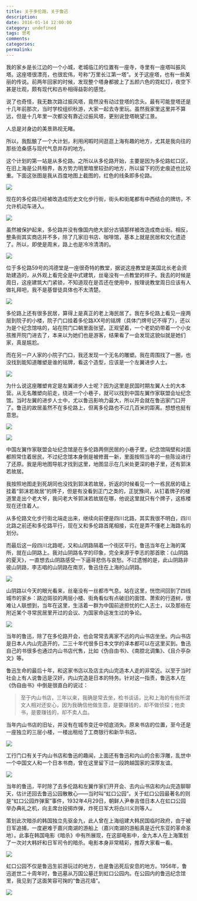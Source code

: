 ```yaml
---
title: 关于多伦路，关于鲁迅
description:
date: 2016-01-14 12:00:00
category: undefined
tags: 思考
comments:
categories:
permalink:
---
```



我的家乡是长江边的一个小城，老城临江的位置有一座寺，寺里有一座塔叫振风塔。这座塔很漂亮，也很宏伟，号称“万里长江第一塔”。关于这座塔，也有一些美丽的传说。前两年回家的时候，发现整个塔身都披上了五颜六色的霓虹灯，夜空下甚是壮观，颇有现代和古朴相得益彰的感觉。

<!--more-->

说了也奇怪，我无数次路过振风塔，竟然没有动过登塔的念头。最有可能登塔还是十几年前那次，当时学校组织秋游，大家一起去寺里玩。虽然我家里这里并不算远，但是十几年里一次都没有靠近过振风塔，更别说登塔眺望江景。

人总是对身边的美景熟视无睹。

所以，我酝酿了一个大计划，利用闲暇时间逛逛上海有趣的地方，尤其是我向往的那些沧桑感与现代气息并存的地方。

这个计划的第一站是从多伦路。之所以从多伦路开始，主要是因为多伦路虹口区，在旧上海是公共租界，各方势力明里暗里较劲的地方，所以留下的历史痕迹也比较重。下面这张图是我从百度地图上截图的，红色的线条即多伦路。

![](http://upload-images.jianshu.io/upload_images/120563-1ad215e24827aa31.png?imageMogr2/auto-orient/strip%7CimageView2/2/w/1240)

现在的多伦路已经被改造成历史文化步行街，街头和街尾都有中西结合的牌坊，不允许机动车进入。

![](http://upload-images.jianshu.io/upload_images/120563-98785d05f96b0344.JPG?imageMogr2/auto-orient/strip%7CimageView2/2/w/1240)

虽然被保护起来，多伦路并没有像国内绝大部分古镇那样被改造成商业街。相反，整条街其实商店并不多，除了几家旧书店、咖啡馆，基本上就是民居和文化遗迹了。所以，即使是周末，路上也是冷冷清清的。

![](http://upload-images.jianshu.io/upload_images/120563-04964ad05f55e75e.JPG?imageMogr2/auto-orient/strip%7CimageView2/2/w/1240)

位于多伦路59号的鸿德堂是一座很奇特的教堂，据说这座教堂是美国北长老会资助建造的，从外观上看完全是中式建筑，丝毫没有一点教堂的样子。我去的时候是周日，这座建筑大门紧锁，不知道现在是否还在使用中，按理说教堂周日应该有人做礼拜吧，我不是基督徒具体也不太清楚。

![](http://upload-images.jianshu.io/upload_images/120563-da38391d9d91a5ae.JPG?imageMogr2/auto-orient/strip%7CimageView2/2/w/1240)

多伦路上还有很多民居，算得上是真正的老上海民居了。我在多伦路上看见一座两层到院子的小楼，院子门口挂着多伦路XX号的铭牌（具体门牌号记不得了），还以为是个纪念馆啥的，站在院门口朝里面张望。正观望着，一个老奶奶带着一个小女孩推开院门进去了，本来以为她们也是游客，结果看了一会发现这貌似就是她们家，真是尴尬。

而在另一户人家的小院子门口，我还发现一个无名的雕塑。我在周围找了一圈，也没找到能知道雕塑是谁的铭牌，看这个造型，应该是一个左翼进步人士。

![](http://upload-images.jianshu.io/upload_images/120563-8314b7ff5e1a13c2.JPG?imageMogr2/auto-orient/strip%7CimageView2/2/w/1240)

为什么说这座雕塑肯定是左翼进步人士呢？因为这里是民国时期左翼人士的大本营。从无名雕塑向前走，绕进一个小巷子，就可以找到中国左翼作家联盟会址纪念馆。当时左翼的进步人士中，尤以鲁迅影响力最大，所以开会就在鲁迅家门口开了。鲁迅的故居虽然不在多伦路上，但离多伦路也不过几百米的距离。想想也挺有意思。

![](http://upload-images.jianshu.io/upload_images/120563-754b5e4f422826c6.JPG?imageMogr2/auto-orient/strip%7CimageView2/2/w/1240)

![](http://upload-images.jianshu.io/upload_images/120563-ab36175159fabae1.JPG?imageMogr2/auto-orient/strip%7CimageView2/2/w/1240)

中国左翼作家联盟会址纪念馆是在多伦路两侧民居的小巷子里，纪念馆隔壁和对面都照常住着居民，不过纪念馆本身倒是被修葺一新，里面按照当年的一些陈设进行了还原。我是用地图导航才找到这里，地图显示在几米处更深的巷子里，还有郭沫若故居。

我按照地图走到死胡同也没找到郭沫若故居，折返的时候看见一个一栋民居的墙上挂着“郭沫若故居”的牌子，但是有没看到正门之类的，正犹豫间，从钉着牌子的楼道里走出个老大爷，我问老大爷郭沫若故居在哪，他说这里就只有个牌子，这栋楼现在还住着人。

从多伦路文化步行街北端走出来，继续向前便是四川北路，其实我很不明白，四川北路之前还和多伦路平行，现在又和多伦路首尾相接，实在是弄不懂老上海路名的划分。

而最后这一段四川北路呢，又和山阴路隔着一个街区平行。鲁迅当年在上海的寓所，就在山阴路上。我对山阴路名字的印象，完全来源于李志的那首歌：《山阴路的夏天》，一直想去山阴路感受一下逼哥悲伤与哀愁。不过遗憾的是，此山阴路非彼山阴路，李志唱的山阴路在南京，鲁迅住在上海的山阴路。

![](http://upload-images.jianshu.io/upload_images/120563-1973bc28db574796.png?imageMogr2/auto-orient/strip%7CimageView2/2/w/1240)

山阴路以今天的眼光看来，丝毫没有一丝都市气息。站在这里，恍惚间回到了四线城市的家乡：路边斑驳的两层小楼、街角看似有点破旧的面馆、萧索的行道树，很难让人联想到，当年在这里，生活着一群为中国前途担忧的仁人志士，以及那些在附近某个寻常民居里开过的会议、为国家命运发生过的争论。

![](http://upload-images.jianshu.io/upload_images/120563-a3d10fb18d62a648.JPG?imageMogr2/auto-orient/strip%7CimageView2/2/w/1240)

当年的鲁迅，除了在多伦路开会，也会常常去离家不远的内山书店坐坐。内山书店是日本人内山完造开的，二三十年代很多日本文学的译本都可以在这里买到。鲁迅自己的书很多也通过内山书店代售，比如《伪自由书》、《南腔北调集》、《且介亭杂文》等。

鲁迅生命的最后十年，和这家书店以及店主内山完造本人走的非常近。以至于当时社会上有人说鲁迅是汉奸，内山完造是日本的特务。针对这一指责，鲁迅本人在《伪自由书》中倒是很直白的说过：

>至于内山书店，三年以来，我确是常去坐，检书谈话，比和上海的有些所谓文人相对还安心，因为我确信他做生意，是要赚钱的，却不做侦探；他卖书，是要赚钱的，却不卖人血。

当年内山书店的旧址，并没有在城市变迁中彻底消失。原来书店的位置，至今还是一座独立的三层小楼，一楼出租给了工商银行和新华书店。

![](http://upload-images.jianshu.io/upload_images/120563-bebcc3ea938235d7.JPG?imageMogr2/auto-orient/strip%7CimageView2/2/w/1240)

工行门口有关于内山书店和鲁迅的趣闻，上面还有鲁迅和内山的合影浮雕，乱世中一个中国文人和一个日本书商，曾在这里留下过一段跨越国家的深厚友谊。

![](http://upload-images.jianshu.io/upload_images/120563-394d24862ddfeab7.JPG?imageMogr2/auto-orient/strip%7CimageView2/2/w/1240)

当年的鲁迅，平时除了去多伦路和左翼作家们开开会、去内山书店和内山完造聊聊天，估计还回去鲁迅公园散散心——当时叫“虹口公园”。关于虹口公园最著名的则是“虹口公园炸弹案”事件，1932年4月29日，朝鲜人尹奉吉借日本人在虹口公园举办典礼之机，向主席台投掷炸弹，炸死日军大将白川义则等人。

策划此次暗杀的韩国独立先驱金九，此人曾在上海组建大韩民国临时政府，由于被日军追捕，一度避难于嘉兴南湖的游船上（嘉兴南湖的游船真是近代东亚的革命圣地）。此事在韩国电影《暗杀》中有所展现，在这部电影中，金九本人在上海策划了一次对大韩奸和日军司令的暗杀。电影本身非常精彩，推荐大家看一看。

![](http://upload-images.jianshu.io/upload_images/120563-5418d89884223eec.jpg?imageMogr2/auto-orient/strip%7CimageView2/2/w/1240)

虹口公园不仅是鲁迅生前游玩过的地方，也是鲁迅死后安息的地方。1956年，鲁迅逝世二十周年时，鲁迅墓从万国公墓迁到虹口公园内。在公园内的鲁迅纪念馆里，我见到了这面笑容可掬的“鲁迅花墙”。

![](http://upload-images.jianshu.io/upload_images/120563-ac548eca4b244871.JPG?imageMogr2/auto-orient/strip%7CimageView2/2/w/1240)